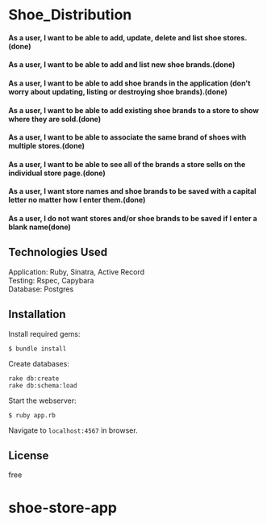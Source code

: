 # Shoe_Distribution

#### As a user, I want to be able to add, update, delete and list shoe stores.(done)
#### As a user, I want to be able to add and list new shoe brands.(done)
#### As a user, I want to be able to add shoe brands in the application (don't worry about updating, listing or destroying shoe brands).(done)
#### As a user, I want to be able to add existing shoe brands to a store to show where they are sold.(done)
#### As a user, I want to be able to associate the same brand of shoes with multiple stores.(done)
#### As a user, I want to be able to see all of the brands a store sells on the individual store page.(done)
#### As a user, I want store names and shoe brands to be saved with a capital letter no matter how I enter them.(done)
#### As a user, I do not want stores and/or shoe brands to be saved if I enter a blank name(done)

## Technologies Used

Application: Ruby, Sinatra, Active Record<br>
Testing: Rspec, Capybara<br>
Database: Postgres

Installation
------------


Install required gems:
```
$ bundle install
```

Create databases:
```
rake db:create
rake db:schema:load
```

Start the webserver:
```
$ ruby app.rb
```

Navigate to `localhost:4567` in browser.

License
-------

free
# shoe-store-app
